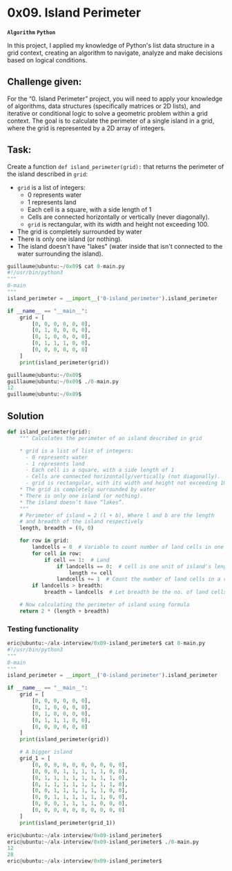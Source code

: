 # 0x09. Island Perimeter
**`Algorithm`**  **`Python`**

In this project, I applied my knowledge of Python's list data structure in a grid context, creating an algorithm to navigate, analyze and make decisions based on logical conditions.

## Challenge given:
For the “0. Island Perimeter” project, you will need to apply your knowledge of algorithms, data structures (specifically matrices or 2D lists), and iterative or conditional logic to solve a geometric problem within a grid context. The goal is to calculate the perimeter of a single island in a grid, where the grid is represented by a 2D array of integers.

## Task:
Create a function `def island_perimeter(grid):` that returns the perimeter of the island described in `grid`:
- `grid` is a list of integers:
  - 0 represents water
  - 1 represents land
  - Each cell is a square, with a side length of 1
  - Cells are connected horizontally or vertically (never diagonally).
  - `grid` is rectangular, with its width and height not exceeding 100.
- The grid is completely surrounded by water
- There is only one island (or nothing).
- The island doesn't have "lakes" (water inside that isn't connected to the water surrounding the island).

```py
guillaume@ubuntu:~/0x09$ cat 0-main.py
#!/usr/bin/python3
"""
0-main
"""
island_perimeter = __import__('0-island_perimeter').island_perimeter

if __name__ == "__main__":
    grid = [
        [0, 0, 0, 0, 0, 0],
        [0, 1, 0, 0, 0, 0],
        [0, 1, 0, 0, 0, 0],
        [0, 1, 1, 1, 0, 0],
        [0, 0, 0, 0, 0, 0]
    ]
    print(island_perimeter(grid))

guillaume@ubuntu:~/0x09$ 
guillaume@ubuntu:~/0x09$ ./0-main.py
12
guillaume@ubuntu:~/0x09$
```
## Solution
```py
def island_perimeter(grid):
    """ Calculates the perimeter of an island described in grid

    * grid is a list of list of integers:
      - 0 represents water
      - 1 represents land
      - Each cell is a square, with a side length of 1
      - Cells are connected horizontally/vertically (not diagonally).
      - grid is rectangular, with its width and height not exceeding 100
    * The grid is completely surrounded by water
    * There is only one island (or nothing).
    * The island doesn’t have “lakes”.
    """
    # Perimeter of island = 2 (l + b), Where l and b are the length
    # and breadth of the island respectively
    length, breadth = (0, 0)

    for row in grid:
        landcells = 0  # Variable to count number of land cells in one row
        for cell in row:
            if cell == 1:  # Land
                if landcells == 0:  # cell is one unit of island's length
                    length += cell
                landcells += 1  # Count the number of land cells in a row
        if landcells > breadth:
            breadth = landcells  # Let breadth be the no. of land cells in row

    # Now calculating the perimeter of island using formula
    return 2 * (length + breadth)
```

### Testing functionality
```py
eric@ubuntu:~/alx-interview/0x09-island_perimeter$ cat 0-main.py
#!/usr/bin/python3
"""
0-main
"""
island_perimeter = __import__('0-island_perimeter').island_perimeter

if __name__ == "__main__":
    grid = [
        [0, 0, 0, 0, 0, 0],
        [0, 1, 0, 0, 0, 0],
        [0, 1, 0, 0, 0, 0],
        [0, 1, 1, 1, 0, 0],
        [0, 0, 0, 0, 0, 0]
    ]
    print(island_perimeter(grid))

    # A bigger island
    grid_1 = [
        [0, 0, 0, 0, 0, 0, 0, 0, 0, 0],
        [0, 0, 0, 1, 1, 1, 1, 1, 0, 0],
        [0, 1, 1, 1, 1, 1, 1, 1, 1, 0],
        [0, 1, 1, 1, 1, 1, 1, 1, 1, 0],
        [0, 0, 1, 1, 1, 1, 1, 1, 0, 0],
        [0, 0, 1, 1, 1, 1, 1, 1, 0, 0],
        [0, 0, 0, 1, 1, 1, 1, 0, 0, 0],
        [0, 0, 0, 0, 0, 0, 0, 0, 0, 0]
    ]
    print(island_perimeter(grid_1))

eric@ubuntu:~/alx-interview/0x09-island_perimeter$
eric@ubuntu:~/alx-interview/0x09-island_perimeter$ ./0-main.py
12
28
eric@ubuntu:~/alx-interview/0x09-island_perimeter$
```
